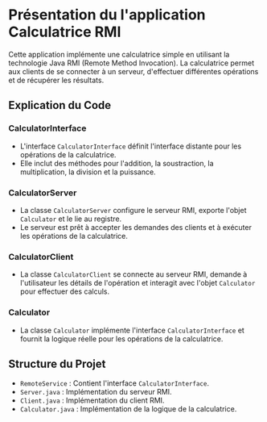 # Présentation du l'application Calculatrice RMI

Cette application implémente une calculatrice simple en utilisant la technologie Java RMI (Remote Method Invocation). La calculatrice permet aux clients de se connecter à un serveur, d'effectuer différentes opérations et de récupérer les résultats.

## Explication du Code

### CalculatorInterface

- L'interface `CalculatorInterface` définit l'interface distante pour les opérations de la calculatrice.
- Elle inclut des méthodes pour l'addition, la soustraction, la multiplication, la division et la puissance.

### CalculatorServer

- La classe `CalculatorServer` configure le serveur RMI, exporte l'objet `Calculator` et le lie au registre.
- Le serveur est prêt à accepter les demandes des clients et à exécuter les opérations de la calculatrice.

### CalculatorClient

- La classe `CalculatorClient` se connecte au serveur RMI, demande à l'utilisateur les détails de l'opération et interagit avec l'objet `Calculator` pour effectuer des calculs.

### Calculator

- La classe `Calculator` implémente l'interface `CalculatorInterface` et fournit la logique réelle pour les opérations de la calculatrice.

## Structure du Projet

- `RemoteService` : Contient l'interface `CalculatorInterface`.
- `Server.java` : Implémentation du serveur RMI.
- `Client.java` : Implémentation du client RMI.
- `Calculator.java` : Implémentation de la logique de la calculatrice.

